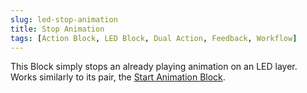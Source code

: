 ```yaml
---
slug: led-stop-animation
title: Stop Animation
tags: [Action Block, LED Block, Dual Action, Feedback, Workflow]
---
```


This Block simply stops an already playing animation on an LED layer. Works similarly to its pair, the [Start Animation Block](../led/start-animation.md).
